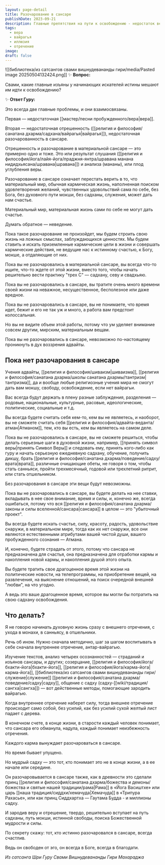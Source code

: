 ```yaml
---
layout: page-detail
title: Разочарование в сансаре
publishDate: 2023-09-21
description: Главные препятствия на пути к освобождению - недостаток веры и отрешенности (вайрагьи) от сансары. Пока нет разочарования в материальном мире, человек строит жизнь на ложных ценностях и не способен к глубокой духовной практике. Внутреннее отречение воспитывается через изучение учений, служение и созерцание. Истинная вайрагья приводит к счастью и свободе от эго.
tags:
  - вера
  - вайрагья
  - иллюзия
  - отречение
image: 
draft: false
---
```

![[библиотека/из сатсангов свами вишнудевананды гири/media/Pasted image 20250504132424.png]]
 ✨ **Вопрос:** 

 Свами, какие главные изъяны у начинающих искателей истины мешают им идти к освобождению?

  
 ✨ **Ответ Гуру:** 

 Это всегда две главные проблемы, и они взаимосвязаны.

 Первая — недостаточная [[мастер/песни пробужденного/вера|вера]].

 Вторая — недостаточная отрешенность ([[религия и философия/санатана дхарма/садхана/вайрагья|вайрагья]]), недостаточная разочарованность в сансаре.

 Отрешенность и разочарование в материальной сансаре — это примерно одно и тоже. Это или результат слушания ([[религия и философия/йога/лайя-йога/праджня-янтра/шравана манана нидидхьясана/шравана|шравана]]) и анализа (мананы), или плод углубления веры.

 Разочарование в сансаре означает перестать верить в то, что материальный мир, обычная кармическая жизнь, наполненная поиском удовлетворения желаний, чувственных удовольствий сама по себе, без Бога, без духовного пути мокши, без садханы, служения, может дать нам счастье.

 Материальный мир, материальная жизнь сами по себе не могут дать счастье.

 Думать обратное — неведение.

 Пока такое разочарование не произойдет, мы будем строить свою жизнь на ложных смыслах, заблуждающихся ценностях. Мы будем ставить и искать приземленные кармические цели в жизни и совершать кармические действия, не ведущие нас к истинному счастью, к Богу, мокше, а отдаляющие от них.

 Пока вы не разочаровались в материальной сансаре, вы всегда что-то ищите, что-то ждете от этой жизни, вместо того, чтобы начать решительно вести практику "трех С" — садхану, севу и свадхьяю.

 Пока вы не разочаровались в сансаре, вы тратите очень много времени своей жизни на неважное, несущественное, бесполезное или даже вредное.

 Пока вы не разочаровались в сансаре, вы не понимаете, что время идет, бежит и его не так уж и много, а работа вам предстоит колоссальная.

 Но вы не видите объем этой работы, потому что ум уделяет внимание совсем другим, мирским, материальным вещам.

 Пока вы не разочаровались в сансаре, невозможно по-настоящему проникнуть в дух воззрения адвайты.

  
## **Пока нет разочарования в сансаре** 
 Учения адвайты, [[религия и философия/шиваизм|шиваизма]], [[религия и философия/санатана дхарма/школы санатана дхармы/тантризм|тантризма]], да и вообще любые религиозные учения мира не смогут дать вам мокшу, свободу, освобождение, если нет вайрагьи.

 Вас всегда будут держать в плену разные заблуждения, разделения — родовые, национальные, культурные, расовые, идеологические, политические, социальные и т.д.

 Вы всегда будете считать себя кем-то, кем вы не являетесь, и наоборот, вы не сможете считать себя [[религия и философия/адвайта-веданта/атман|Атманом]], тем, кто вы есть, кем вы являетесь на самом деле.

 Пока вы не разочаровались в сансаре, вы не сможете решиться, чтобы делать серьезные шаги в духовной жизни, например, [[принять символ веры|принять Символ Веры]] и следовать ему, принять кого-либо как гуру и начать серьезную ежедневную садхану, обучение, получить дикшу, брать [[религия и философия/санатана дхарма/поведение/садху/врата|врата]], различные очищающие обеты, не говоря о том, чтобы стать санньяси, пройти трехмесячный, годовой или трехлетний ритрит, или стать отшельником.

 Без разочарования в сансаре эти вещи будут невозможны.

 Пока вы не разочаровались в сансаре, вы будете делать на нее ставки, вкладывать в нее свое внимание, время и силы, и, конечно же, всегда ошибаться, потому что вся [[религия и философия/санатана дхарма/законы и силы вселенной/сансара|сансара]] в целом — это "убыточный проект".

 Вы всегда будете искать счастье, силу, красоту, радость, удовольствие снаружи, в материальном мире, тогда как их нет снаружи, все они являются естественными атрибутами вашей чистой души, вашего пробужденного сознания — Атмана.

 И, конечно, будете страдать от этого, потому что сансара не предназначена для счастья, она предназначена для отработки кармы и накопления новой кармы, и накопления душой этого опыта.

 Вы будете тратить свое драгоценное время этой жизни на политические новости, на телепрограммы, на приобретение вещей, на развлечения, на выяснение отношений, на поиск очередной внешней "любви", на что угодно.

 А ведь это ваше драгоценное время, которое вы могли бы потратить на свою садхану освобождения.

  
## **Что делать?** 
 Я не говорю начинать духовную жизнь сразу с внешнего отречения, с ухода в монахи, в санньясу, в отшельники.

 Речь об ином. Нужно сначала методично, шаг за шагом воспитывать в себе сначала внутреннее отречение, антар-вайрагью.

 Изучение текстов, анализ четырех осознанностей — страданий и изъянов сансары, и других; созерцание, [[религия и философия/йога/бхакти-йога|бхакти-йога]], [[религия и философия/йога/карма-йога|карма-йога]], [[библиотека/из сатсангов свами вишнудевананды гири/служение|служение]] [[религия и философия/санатана дхарма/поведение/садху|садху]], общение с садху (садху-[[wiki/традиция/сангха|сангха]]) — вот действенные методы, помогающие зародить вайрагью.

 Когда внутреннее отречение наберет силу, тогда внешнее отречение происходит само собой, без усилий, как без усилий сухой желтый лист падает с дерева.

 В конечном счете, в конце жизни, в старости каждый человек понимает, что сансара его обманула, надула, каждый понимает неизбежность отречения.

 Каждого карма вынуждает разочароваться в сансаре.

 Но время бывает упущено.

 Но мудрый садху — это тот, кто понимает это не в конце жизни, а в ее начале или середине.

 Он разочаровывается в сансаре также, как в древности это сделали принц [[религия и философия/санатана дхарма/божества и демоны/божества и святые нашей традиции/рама|Рама]] в «Йога Васиштхе» или царь [[наша традиция/сиддхи/хемачуда|Хемачуда]] в «Трипура Рахасье», или как принц Сиддхартха — Гаутама Будда - и миллионы садху.

 И зародив веру и отрешение, твердо, решительно вступает на путь садханы, путь мокши, истинной свободы, поиска Божественной мудрости и силы.

 По секрету скажу: тот, кто истинно разочаровался в сансаре, всегда счастлив.

 Ведь он свободен от эго, он всегда в Боге, всегда в благодати.

*Из сатсанга Шри Гуру Свами Вишнудевананды Гири Махараджа*
